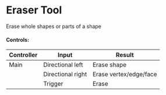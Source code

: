 # Eraser Tool

Erase whole shapes or parts of a shape

#### Controls:

| Controller | Input             | Result                 |
| ---------- | ----------------- | ---------------------- |
| Main       | Directional left  | Erase shape            |
|            | Directional right | Erase vertex/edge/face |
|            | Trigger           | Erase                  |

